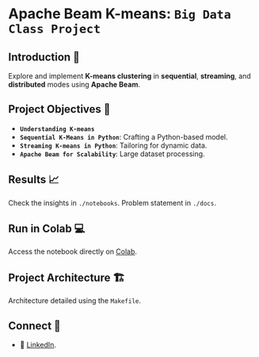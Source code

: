 # Apache Beam K-means: `Big Data Class Project`

## Introduction 🌟
Explore and implement **K-means clustering** in **sequential**, **streaming**, and **distributed** modes using **Apache Beam**.

## Project Objectives 🎯
- **`Understanding K-means`**
- **`Sequential K-Means in Python`**: Crafting a Python-based model.
- **`Streaming K-means in Python`**: Tailoring for dynamic data.
- **`Apache Beam for Scalability`**: Large dataset processing.

## Results 📈
Check the insights in `./notebooks`. Problem statement in `./docs`.

## Run in Colab 💻
Access the notebook directly on [Colab](https://colab.research.google.com/github/labrijisaad/Apache-beam-k-means/blob/main/notebooks/Projet_Big_Data_LABRIJI_SAAD_SALHI_YOUSSEF.ipynb?hl=fr).

## Project Architecture 🏗️
Architecture detailed using the `Makefile`.

## Connect 🤝
- 🔗 [LinkedIn](https://www.linkedin.com/in/labrijisaad/).
